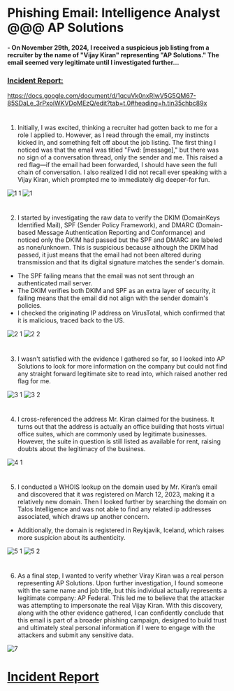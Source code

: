 # Phishing Email: Intelligence Analyst @@@ AP Solutions

#### - On November 29th, 2024, I received a suspicious job listing from a recruiter by the name of "Vijay Kiran" representing "AP Solutions." The email seemed very legitimate until I investigated further...

### <a href="https://docs.google.com/document/d/1qcuVk0nxRIwV5G5QM67-85SDaLe_3rPxoiWKVDoMEzQ/edit?tab=t.0#heading=h.tin35chbc89x" target="_blank">Incident Report:</a>

https://docs.google.com/document/d/1qcuVk0nxRIwV5G5QM67-85SDaLe_3rPxoiWKVDoMEzQ/edit?tab=t.0#heading=h.tin35chbc89x
#

1. Initially, I was excited, thinking a recruiter had gotten back to me for a role I applied to. However, as I read through the email, my instincts kicked in, and something felt off about the job listing. The first thing I noticed was that the email was titled "Fwd: [message]," but there was no sign of a conversation thread, only the sender and me. This raised a red flag—if the email had been forwarded, I should have seen the full chain of conversation. I also realized I did not recall ever speaking with a Vijay Kiran, which prompted me to immediately dig deeper-for fun.

![1 1](https://github.com/user-attachments/assets/296a8064-4d7b-4304-a45f-d23615455680)
![1](https://github.com/user-attachments/assets/5ae09ac3-fb3f-4a88-8641-d217c2a03b4f)
#

2. I started by investigating the raw data to verify the DKIM (DomainKeys Identified Mail), SPF (Sender Policy Framework), and DMARC (Domain-based Message Authentication Reporting and Conformance) and noticed only the DKIM had passed but the SPF and DMARC are labeled as none/unknown. This is suspicious because although the DKIM had passed, it just means that the email had not been altered during transmission and that its digital signature matches the sender's domain. 
- The SPF failing means that the email was not sent through an authenticated mail server. 
- The DKIM verifies both DKIM and SPF as an extra layer of security, it failing means that the email did not align with the sender domain's policies. 
- I checked the originating IP address on VirusTotal, which confirmed that it is malicious, traced back to the US.

![2 1](https://github.com/user-attachments/assets/e2b8ef04-acd4-40e1-960d-6f6c14917952)
![2 2](https://github.com/user-attachments/assets/38cb9ba4-6f22-45a6-8df5-fc5a786a9af6)
#

3. I wasn't satisfied with the evidence I gathered so far, so I looked into AP Solutions to look for more information on the company but could not find any straight forward legitimate site to read into, which raised another red flag for me.

![3 1](https://github.com/user-attachments/assets/550d4811-e242-4c54-aa78-7a4d55f87201)
![3 2](https://github.com/user-attachments/assets/1a27e014-a8ea-4324-8538-c0fd2f05d0f3)
#

4. I cross-referenced the address Mr. Kiran claimed for the business. It turns out that the address is actually an office building that hosts virtual office suites, which are commonly used by legitimate businesses. However, the suite in question is still listed as available for rent, raising doubts about the legitimacy of the business. 

![4 1](https://github.com/user-attachments/assets/f47e7e6d-4c2d-4085-8eca-3ccaebad37df)
#

5. I conducted a WHOIS lookup on the domain used by Mr. Kiran’s email and discovered that it was registered on March 12, 2023, making it a relatively new domain. Then I looked further by searching the domain on Talos Intelligence and was not able to find any related ip addresses associated, which draws up another concern.
- Additionally, the domain is registered in Reykjavik, Iceland, which raises more suspicion about its authenticity. 

![5 1](https://github.com/user-attachments/assets/6f1f43f1-7a7d-4fb0-8483-e775824cdddf)
![5 2](https://github.com/user-attachments/assets/5732e096-7b4e-47fc-9ee7-8bb2c143bc08)
#

6. As a final step, I wanted to verify whether Viray Kiran was a real person representing AP Solutions. Upon further investigation, I found someone with the same name and job title, but this individual actually represents a legitimate company: AP Federal. This led me to believe that the attacker was attempting to impersonate the real Vijay Kiran. With this discovery, along with the other evidence gathered, I can confidently conclude that this email is part of a broader phishing campaign, designed to build trust and ultimately steal personal information if I were to engage with the attackers and submit any sensitive data.

![7](https://github.com/user-attachments/assets/57f7219b-b753-4a6b-b6cf-072c14bed991)
#

# <a href="https://docs.google.com/document/d/1qcuVk0nxRIwV5G5QM67-85SDaLe_3rPxoiWKVDoMEzQ/edit?tab=t.0#heading=h.tin35chbc89x" target="_blank">Incident Report</a>
